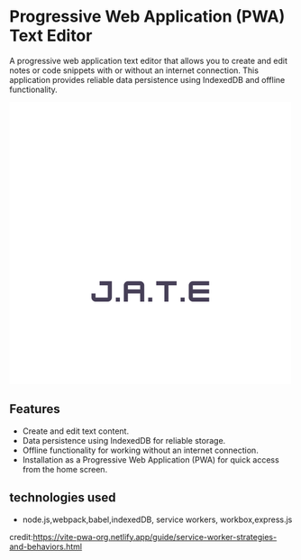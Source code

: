 # Progressive Web Application (PWA) Text Editor

A progressive web application text editor that allows you to create and edit notes or code snippets with or without an internet connection. This application provides reliable data persistence using IndexedDB and  offline functionality.

![Logo](./Develop/client/src/images/logo.png)

## Features

- Create and edit text content.
- Data persistence using IndexedDB for reliable storage.
- Offline functionality for working without an internet connection.
- Installation as a Progressive Web Application (PWA) for quick access from the home screen.

## technologies used

- node.js,webpack,babel,indexedDB, service workers, workbox,express.js

credit:https://vite-pwa-org.netlify.app/guide/service-worker-strategies-and-behaviors.html

